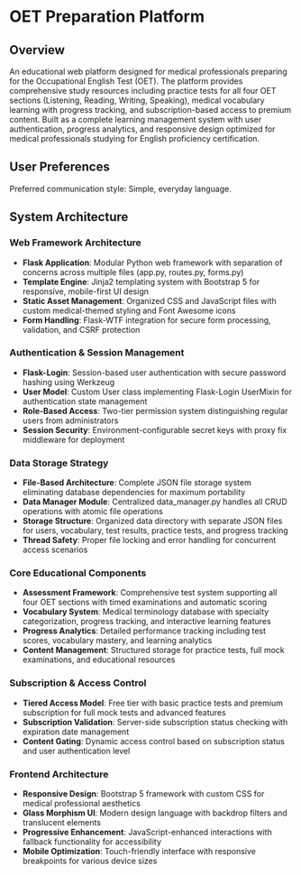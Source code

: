 # OET Preparation Platform

## Overview

An educational web platform designed for medical professionals preparing for the Occupational English Test (OET). The platform provides comprehensive study resources including practice tests for all four OET sections (Listening, Reading, Writing, Speaking), medical vocabulary learning with progress tracking, and subscription-based access to premium content. Built as a complete learning management system with user authentication, progress analytics, and responsive design optimized for medical professionals studying for English proficiency certification.

## User Preferences

Preferred communication style: Simple, everyday language.

## System Architecture

### Web Framework Architecture
- **Flask Application**: Modular Python web framework with separation of concerns across multiple files (app.py, routes.py, forms.py)
- **Template Engine**: Jinja2 templating system with Bootstrap 5 for responsive, mobile-first UI design
- **Static Asset Management**: Organized CSS and JavaScript files with custom medical-themed styling and Font Awesome icons
- **Form Handling**: Flask-WTF integration for secure form processing, validation, and CSRF protection

### Authentication & Session Management
- **Flask-Login**: Session-based user authentication with secure password hashing using Werkzeug
- **User Model**: Custom User class implementing Flask-Login UserMixin for authentication state management
- **Role-Based Access**: Two-tier permission system distinguishing regular users from administrators
- **Session Security**: Environment-configurable secret keys with proxy fix middleware for deployment

### Data Storage Strategy
- **File-Based Architecture**: Complete JSON file storage system eliminating database dependencies for maximum portability
- **Data Manager Module**: Centralized data_manager.py handles all CRUD operations with atomic file operations
- **Storage Structure**: Organized data directory with separate JSON files for users, vocabulary, test results, practice tests, and progress tracking
- **Thread Safety**: Proper file locking and error handling for concurrent access scenarios

### Core Educational Components
- **Assessment Framework**: Comprehensive test system supporting all four OET sections with timed examinations and automatic scoring
- **Vocabulary System**: Medical terminology database with specialty categorization, progress tracking, and interactive learning features
- **Progress Analytics**: Detailed performance tracking including test scores, vocabulary mastery, and learning analytics
- **Content Management**: Structured storage for practice tests, full mock examinations, and educational resources

### Subscription & Access Control
- **Tiered Access Model**: Free tier with basic practice tests and premium subscription for full mock tests and advanced features
- **Subscription Validation**: Server-side subscription status checking with expiration date management
- **Content Gating**: Dynamic access control based on subscription status and user authentication level

### Frontend Architecture
- **Responsive Design**: Bootstrap 5 framework with custom CSS for medical professional aesthetics
- **Glass Morphism UI**: Modern design language with backdrop filters and translucent elements
- **Progressive Enhancement**: JavaScript-enhanced interactions with fallback functionality for accessibility
- **Mobile Optimization**: Touch-friendly interface with responsive breakpoints for various device sizes
